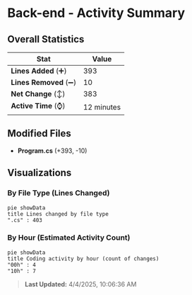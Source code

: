 # Back-end - Activity Summary 

## Overall Statistics

| Stat                   | Value                                                             |
| ---------------------- | ----------------------------------------------------------------- |
| **Lines Added** (➕)   | 393                                          |
| **Lines Removed** (➖) | 10                                        |
| **Net Change** (↕)    | 383                |
| **Active Time** (⌚)   | 12 minutes |


## Modified Files
- **Program.cs** (+393, -10)

## Visualizations

### By File Type (Lines Changed)

```mermaid
pie showData
title Lines changed by file type
".cs" : 403
```

### By Hour (Estimated Activity Count)

```mermaid
pie showData
title Coding activity by hour (count of changes)
"00h" : 4
"10h" : 7
```


> **Last Updated:** 4/4/2025, 10:06:36 AM